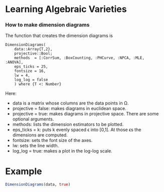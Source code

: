 # Learning Algebraic Varieties

### How to make dimension diagrams
The function that creates the dimension diagrams is
```@docs
DimensionDiagrams(
    data::Array{T,2},
    projective::Bool;
    methods  = [:CorrSum, :BoxCounting, :PHCurve, :NPCA, :MLE, :ANOVA],
    eps_ticks = 25,
    fontsize = 16,
    lw = 4,
    log_log = false
    ) where {T <: Number}
```
Here:
* data is a matrix whose columns are the data points in Ω.
* projective = false: makes diagrams in euclidean space.
* projective = true: makes diagrams in projective space.
There are some optional arguments.
* methods: lists the dimension estimators to be plotted.
* eps_ticks = k: puts k evenly spaced ϵ into [0,1]. At those ϵs the dimensions are computed.
* fontsize: sets the font size of the axes.
* lw: sets the line width.
* log_log = true: makes a plot in the log-log scale.

# Example
```julia
DimensionDiagrams(data, true)
```
